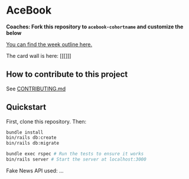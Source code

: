 # AceBook

**Coaches: Fork this repository to `acebook-cohortname` and customize
the below**

[You can find the week outline here.](https://github.com/makersacademy/course/tree/acebook/acebook)

The card wall is here: [[[]]]

## How to contribute to this project
See [CONTRIBUTING.md](CONTRIBUTING.md)

## Quickstart

First, clone this repository. Then:

```bash
bundle install
bin/rails db:create
bin/rails db:migrate

bundle exec rspec # Run the tests to ensure it works
bin/rails server # Start the server at localhost:3000
```


Fake News API used:
...
